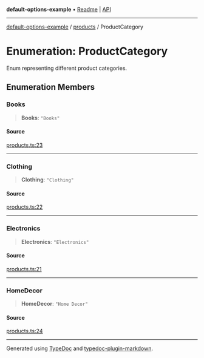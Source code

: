 **default-options-example** • [Readme](../../README.md) \| [API](../../modules.md)

***

[default-options-example](../../README.md) / [products](../README.md) / ProductCategory

# Enumeration: ProductCategory

Enum representing different product categories.

## Enumeration Members

### Books

> **Books**: `"Books"`

#### Source

[products.ts:23](https://github.com/tgreyuk/typedoc-plugin-markdown-examples/blob/6bbf2a3/examples/01-typedoc-plugin-markdown/src/products.ts#L23)

***

### Clothing

> **Clothing**: `"Clothing"`

#### Source

[products.ts:22](https://github.com/tgreyuk/typedoc-plugin-markdown-examples/blob/6bbf2a3/examples/01-typedoc-plugin-markdown/src/products.ts#L22)

***

### Electronics

> **Electronics**: `"Electronics"`

#### Source

[products.ts:21](https://github.com/tgreyuk/typedoc-plugin-markdown-examples/blob/6bbf2a3/examples/01-typedoc-plugin-markdown/src/products.ts#L21)

***

### HomeDecor

> **HomeDecor**: `"Home Decor"`

#### Source

[products.ts:24](https://github.com/tgreyuk/typedoc-plugin-markdown-examples/blob/6bbf2a3/examples/01-typedoc-plugin-markdown/src/products.ts#L24)

***

Generated using [TypeDoc](https://typedoc.org) and [typedoc-plugin-markdown](https://typedoc-plugin-markdown.org).
